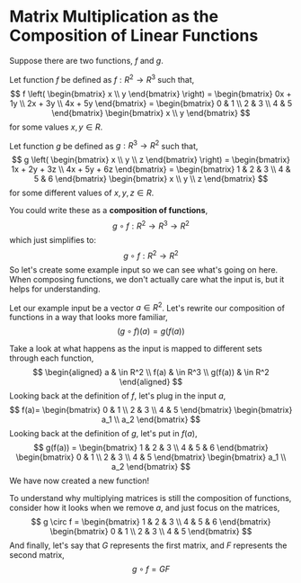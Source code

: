 Matrix Multiplication as the Composition of Linear Functions
=====================================================================

Suppose there are two functions, $f$ and $g$.  

Let function $f$ be defined as $f: R^2 \to R^3$ such that,
$$
    f
    \left(
        \begin{bmatrix} x \\ y \end{bmatrix}
    \right)
    =
    \begin{bmatrix}
        0x + 1y \\
        2x + 3y \\
        4x + 5y
    \end{bmatrix}
    =
    \begin{bmatrix}
        0 & 1 \\
        2 & 3 \\
        4 & 5
    \end{bmatrix}
    \begin{bmatrix}
        x \\ y
    \end{bmatrix}
$$
for some values $x,y \in R$.

Let function $g$ be defined as $g: R^3 \to R^2$ such that,
$$
    g
    \left(
        \begin{bmatrix} x \\ y \\ z \end{bmatrix}
    \right)
    =
    \begin{bmatrix}
        1x + 2y + 3z \\
        4x + 5y + 6z
    \end{bmatrix}
    =
    \begin{bmatrix}
        1 & 2 & 3 \\
        4 & 5 & 6
    \end{bmatrix}
    \begin{bmatrix} x \\ y \\ z \end{bmatrix}
$$
for some different values of $x,y,z \in R$.

You could write these as a **composition of functions**,
$$
    g \circ f : R^2 \to R^3 \to R^2
$$
which just simplifies to:
$$
    g \circ f : R^2 \to R^2
$$
So let's create some example input so we can see what's going on here.  When composing functions, we don't actually care what the input is, but it helps for understanding.

Let our example input be a vector $a \in R^2$.  Let's rewrite our composition of functions in a way that looks more familiar,
$$
    (g \circ f)(a) = g(f(a))
$$

Take a look at what happens as the input is mapped to different sets through each function,
$$
\begin{aligned}
    a & \in R^2 \\
    f(a) & \in R^3 \\
    g(f(a)) & \in R^2
\end{aligned}
$$
Looking back at the definition of $f$, let's plug in the input $a$,
$$
    f(a)=
    \begin{bmatrix}
        0 & 1 \\
        2 & 3 \\
        4 & 5
    \end{bmatrix}
    \begin{bmatrix}
        a_1 \\ a_2
    \end{bmatrix}
$$
Looking back at the definition of $g$, let's put in $f(a)$,
$$
    g(f(a)) =
    \begin{bmatrix}
        1 & 2 & 3 \\
        4 & 5 & 6
    \end{bmatrix}
    \begin{bmatrix}
        0 & 1 \\
        2 & 3 \\
        4 & 5
    \end{bmatrix}
    \begin{bmatrix}
        a_1 \\ a_2
    \end{bmatrix}
$$
We have now created a new function!

To understand why multiplying matrices is still the composition of functions, consider how it looks when we remove $a$, and just focus on the matrices,
$$
    g \circ f =
    \begin{bmatrix}
        1 & 2 & 3 \\
        4 & 5 & 6
    \end{bmatrix}
    \begin{bmatrix}
        0 & 1 \\
        2 & 3 \\
        4 & 5
    \end{bmatrix}
$$
And finally, let's say that $G$ represents the first matrix, and $F$ represents the second matrix,
$$
    g \circ f =
    GF
$$
